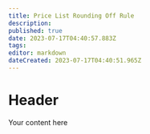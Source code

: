 ```yaml
---
title: Price List Rounding Off Rule
description: 
published: true
date: 2023-07-17T04:40:57.883Z
tags: 
editor: markdown
dateCreated: 2023-07-17T04:40:51.965Z
---
```


# Header
Your content here